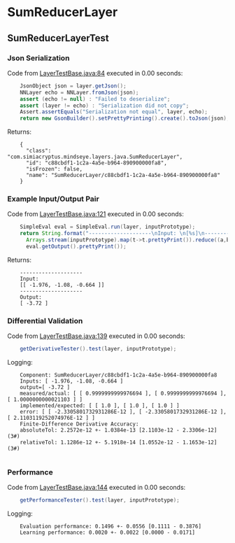# SumReducerLayer
## SumReducerLayerTest
### Json Serialization
Code from [LayerTestBase.java:84](../../../../../../../../MindsEye/src/test/java/com/simiacryptus/mindseye/layers/LayerTestBase.java#L84) executed in 0.00 seconds: 
```java
    JsonObject json = layer.getJson();
    NNLayer echo = NNLayer.fromJson(json);
    assert (echo != null) : "Failed to deserialize";
    assert (layer != echo) : "Serialization did not copy";
    Assert.assertEquals("Serialization not equal", layer, echo);
    return new GsonBuilder().setPrettyPrinting().create().toJson(json);
```

Returns: 

```
    {
      "class": "com.simiacryptus.mindseye.layers.java.SumReducerLayer",
      "id": "c88cbdf1-1c2a-4a5e-b964-890900000fa8",
      "isFrozen": false,
      "name": "SumReducerLayer/c88cbdf1-1c2a-4a5e-b964-890900000fa8"
    }
```



### Example Input/Output Pair
Code from [LayerTestBase.java:121](../../../../../../../../MindsEye/src/test/java/com/simiacryptus/mindseye/layers/LayerTestBase.java#L121) executed in 0.00 seconds: 
```java
    SimpleEval eval = SimpleEval.run(layer, inputPrototype);
    return String.format("--------------------\nInput: \n[%s]\n--------------------\nOutput: \n%s",
      Arrays.stream(inputPrototype).map(t->t.prettyPrint()).reduce((a,b)->a+",\n"+b).get(),
      eval.getOutput().prettyPrint());
```

Returns: 

```
    --------------------
    Input: 
    [[ -1.976, -1.08, -0.664 ]]
    --------------------
    Output: 
    [ -3.72 ]
```



### Differential Validation
Code from [LayerTestBase.java:139](../../../../../../../../MindsEye/src/test/java/com/simiacryptus/mindseye/layers/LayerTestBase.java#L139) executed in 0.00 seconds: 
```java
    getDerivativeTester().test(layer, inputPrototype);
```
Logging: 
```
    Component: SumReducerLayer/c88cbdf1-1c2a-4a5e-b964-890900000fa8
    Inputs: [ -1.976, -1.08, -0.664 ]
    output=[ -3.72 ]
    measured/actual: [ [ 0.9999999999976694 ], [ 0.9999999999976694 ], [ 1.0000000000021103 ] ]
    implemented/expected: [ [ 1.0 ], [ 1.0 ], [ 1.0 ] ]
    error: [ [ -2.3305801732931286E-12 ], [ -2.3305801732931286E-12 ], [ 2.1103119252074976E-12 ] ]
    Finite-Difference Derivative Accuracy:
    absoluteTol: 2.2572e-12 +- 1.0384e-13 [2.1103e-12 - 2.3306e-12] (3#)
    relativeTol: 1.1286e-12 +- 5.1918e-14 [1.0552e-12 - 1.1653e-12] (3#)
    
```

### Performance
Code from [LayerTestBase.java:144](../../../../../../../../MindsEye/src/test/java/com/simiacryptus/mindseye/layers/LayerTestBase.java#L144) executed in 0.00 seconds: 
```java
    getPerformanceTester().test(layer, inputPrototype);
```
Logging: 
```
    Evaluation performance: 0.1496 +- 0.0556 [0.1111 - 0.3876]
    Learning performance: 0.0020 +- 0.0022 [0.0000 - 0.0171]
    
```

